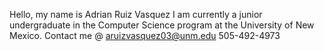 Hello, my name is Adrian Ruiz Vasquez
I am currently a junior undergraduate in the Computer Science program at the University of New Mexico.
Contact me @
  aruizvasquez03@unm.edu
  505-492-4973
